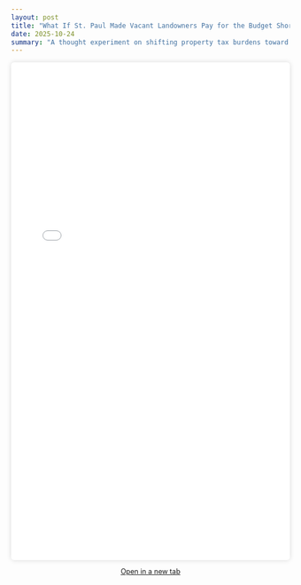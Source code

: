 ```yaml
---
layout: post
title: "What If St. Paul Made Vacant Landowners Pay for the Budget Shortfall?"
date: 2025-10-24
summary: "A thought experiment on shifting property tax burdens toward vacant landowners to address St. Paul’s projected deficit."
---
```


<iframe
  src="{{ '/files/vacant_land_fees_st_paul-6.pdf' | relative_url }}"
  width="100%"
  height="900px"
  style="border:none; box-shadow:0 0 8px rgba(0,0,0,0.15); border-radius:6px;">
</iframe>

<p style="text-align:center; margin-top:1em; font-size:0.9em;">
<a href="{{ '/files/vacant_land_fees_st_paul-6.pdf' | relative_url }}" target="_blank">Open in a new tab</a>
</p>